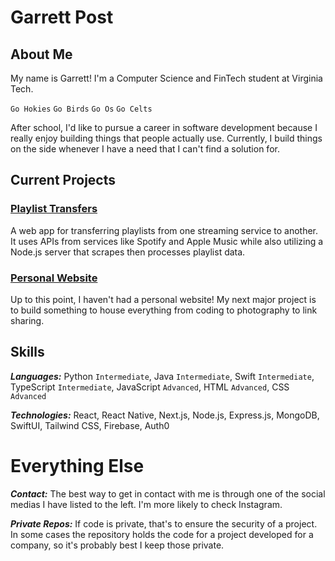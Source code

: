 # Garrett Post
## About Me
My name is Garrett! I'm a Computer Science and FinTech student at Virginia Tech.

`Go Hokies` `Go Birds` `Go Os` `Go Celts`

After school, I'd like to pursue a career in software development because I really enjoy building things that people actually use. Currently, I build things on the side whenever I have a need that I can't find a solution for. 

## Current Projects
### [Playlist Transfers](https://playlisttransfers.app)
A web app for transferring playlists from one streaming service to another. It uses APIs from services like Spotify and Apple Music while also utilizing a Node.js server that scrapes then processes playlist data.

### [Personal Website](https://garrett.one)
Up to this point, I haven't had a personal website! My next major project is to build something to house everything from coding to photography to link sharing. 

## Skills
**_Languages:_** Python `Intermediate`, Java `Intermediate`, Swift `Intermediate`, TypeScript `Intermediate`, JavaScript `Advanced`, HTML `Advanced`, CSS `Advanced`

**_Technologies:_** React, React Native, Next.js, Node.js, Express.js, MongoDB, SwiftUI, Tailwind CSS, Firebase, Auth0

# Everything Else
**_Contact:_** The best way to get in contact with me is through one of the social medias I have listed to the left. I'm more likely to check Instagram.

**_Private Repos:_** If code is private, that's to ensure the security of a project. In some cases the repository holds the code for a project developed for a company, so it's probably best I keep those private.
